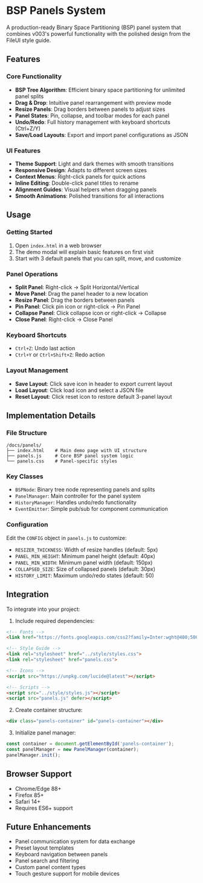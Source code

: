 # BSP Panels System

A production-ready Binary Space Partitioning (BSP) panel system that combines v003's powerful functionality with the polished design from the FileUI style guide.

## Features

### Core Functionality
- **BSP Tree Algorithm**: Efficient binary space partitioning for unlimited panel splits
- **Drag & Drop**: Intuitive panel rearrangement with preview mode
- **Resize Panels**: Drag borders between panels to adjust sizes
- **Panel States**: Pin, collapse, and toolbar modes for each panel
- **Undo/Redo**: Full history management with keyboard shortcuts (Ctrl+Z/Y)
- **Save/Load Layouts**: Export and import panel configurations as JSON

### UI Features
- **Theme Support**: Light and dark themes with smooth transitions
- **Responsive Design**: Adapts to different screen sizes
- **Context Menus**: Right-click panels for quick actions
- **Inline Editing**: Double-click panel titles to rename
- **Alignment Guides**: Visual helpers when dragging panels
- **Smooth Animations**: Polished transitions for all interactions

## Usage

### Getting Started
1. Open `index.html` in a web browser
2. The demo modal will explain basic features on first visit
3. Start with 3 default panels that you can split, move, and customize

### Panel Operations
- **Split Panel**: Right-click → Split Horizontal/Vertical
- **Move Panel**: Drag the panel header to a new location
- **Resize Panel**: Drag the borders between panels
- **Pin Panel**: Click pin icon or right-click → Pin Panel
- **Collapse Panel**: Click collapse icon or right-click → Collapse
- **Close Panel**: Right-click → Close Panel

### Keyboard Shortcuts
- `Ctrl+Z`: Undo last action
- `Ctrl+Y` or `Ctrl+Shift+Z`: Redo action

### Layout Management
- **Save Layout**: Click save icon in header to export current layout
- **Load Layout**: Click load icon and select a JSON file
- **Reset Layout**: Click reset icon to restore default 3-panel layout

## Implementation Details

### File Structure
```
/docs/panels/
├── index.html    # Main demo page with UI structure
├── panels.js     # Core BSP panel system logic
└── panels.css    # Panel-specific styles
```

### Key Classes
- `BSPNode`: Binary tree node representing panels and splits
- `PanelManager`: Main controller for the panel system
- `HistoryManager`: Handles undo/redo functionality
- `EventEmitter`: Simple pub/sub for component communication

### Configuration
Edit the `CONFIG` object in `panels.js` to customize:
- `RESIZER_THICKNESS`: Width of resize handles (default: 5px)
- `PANEL_MIN_HEIGHT`: Minimum panel height (default: 40px)
- `PANEL_MIN_WIDTH`: Minimum panel width (default: 150px)
- `COLLAPSED_SIZE`: Size of collapsed panels (default: 30px)
- `HISTORY_LIMIT`: Maximum undo/redo states (default: 50)

## Integration

To integrate into your project:

1. Include required dependencies:
```html
<!-- Fonts -->
<link href="https://fonts.googleapis.com/css2?family=Inter:wght@400;500;600;700&display=swap" rel="stylesheet">

<!-- Style Guide -->
<link rel="stylesheet" href="../style/styles.css">
<link rel="stylesheet" href="panels.css">

<!-- Icons -->
<script src="https://unpkg.com/lucide@latest"></script>

<!-- Scripts -->
<script src="../style/styles.js"></script>
<script src="panels.js" defer></script>
```

2. Create container structure:
```html
<div class="panels-container" id="panels-container"></div>
```

3. Initialize panel manager:
```javascript
const container = document.getElementById('panels-container');
const panelManager = new PanelManager(container);
panelManager.init();
```

## Browser Support
- Chrome/Edge 88+
- Firefox 85+
- Safari 14+
- Requires ES6+ support

## Future Enhancements
- Panel communication system for data exchange
- Preset layout templates
- Keyboard navigation between panels
- Panel search and filtering
- Custom panel content types
- Touch gesture support for mobile devices